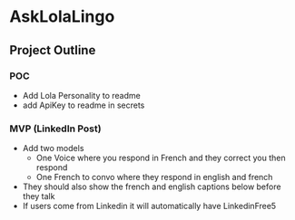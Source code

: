 # AskLolaLingo

## Project Outline

### POC
- Add Lola Personality to readme
- add ApiKey to readme in secrets

### MVP (LinkedIn Post)
- Add two models 
  - One Voice where you respond in French and they correct you then respond
  - One French to convo where they respond in english and french
- They should also show the french and english captions below before they talk
- If users come from Linkedin it will automatically have LinkedinFree5